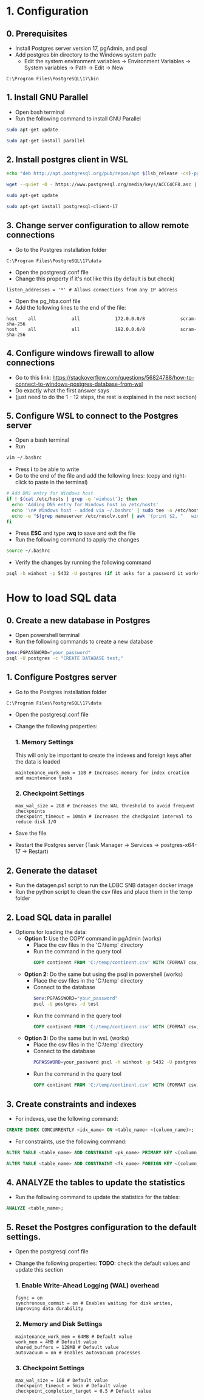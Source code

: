 # 1. Configuration

## 0. Prerequisites

-   Install Postgres server version 17, pgAdmin, and psql
-   Add postgres bin directory to the Windows system path:
    -   Edit the system environment variables -> Environment Variables -> System variables -> Path -> Edit -> New

```
C:\Program Files\PostgreSQL\17\bin
```

## 1. Install GNU Parallel

-   Open bash terminal
-   Run the following command to install GNU Parallel

```bash
sudo apt-get update
```

```bash
sudo apt-get install parallel
```

## 2. Install postgres client in WSL

```bash
echo "deb http://apt.postgresql.org/pub/repos/apt $(lsb_release -cs)-pgdg main" | sudo tee /etc/apt/sources.list.d/pgdg.list
```

```bash
wget --quiet -O - https://www.postgresql.org/media/keys/ACCC4CF8.asc | sudo apt-key add -
```

```bash
sudo apt-get update
```

```bash
sudo apt-get install postgresql-client-17
```

## 3. Change server configuration to allow remote connections

-   Go to the Postgres installation folder

```
C:\Program Files\PostgreSQL\17\data
```

-   Open the postgresql.conf file
-   Change this property if it's not like this (by default is but check)

```properties
listen_addresses = '*' # Allows connections from any IP address
```

-   Open the pg_hba.conf file
-   Add the following lines to the end of the file:

```properties
host    all             all             172.0.0.0/8             scram-sha-256
host    all             all             192.0.0.0/8             scram-sha-256
```

## 4. Configure windows firewall to allow connections

-   Go to this link: https://stackoverflow.com/questions/56824788/how-to-connect-to-windows-postgres-database-from-wsl
-   Do exactly what the first answer says
-   (just need to do the 1 - 12 steps, the rest is explained in the next section)

## 5. Configure WSL to connect to the Postgres server

-   Open a bash terminal
-   Run

```bash
vim ~/.bashrc
```

-   Press **i** to be able to write
-   Go to the end of the file and add the following lines: (copy and right-click to paste in the terminal)

```bash
# Add DNS entry for Windows host
if ! $(cat /etc/hosts | grep -q 'winhost'); then
  echo 'Adding DNS entry for Windows host in /etc/hosts'
  echo '\n# Windows host - added via ~/.bashrc' | sudo tee -a /etc/hosts
  echo -e "$(grep nameserver /etc/resolv.conf | awk '{print $2, "   winhost"}')" | sudo tee -a /etc/hosts
fi
```

-   Press **ESC** and type **:wq** to save and exit the file
-   Run the following command to apply the changes

```bash
source ~/.bashrc
```

-   Verify the changes by running the following command

```bash
psql -h winhost -p 5432 -U postgres (if it asks for a password it works)
```

# How to load SQL data

## 0. Create a new database in Postgres

-   Open powershell terminal
-   Run the following commands to create a new database

```bash
$env:PGPASSWORD="your_password"
psql -U postgres -c "CREATE DATABASE test;"
```

## 1. Configure Postgres server

-   Go to the Postgres installation folder

```
C:\Program Files\PostgreSQL\17\data
```

-   Open the postgresql.conf file
-   Change the following properties:

    ### 1. Memory Settings

    This will only be important to create the indexes and foreign keys after the data is loaded

    ```properties
    maintenance_work_mem = 1GB # Increases memory for index creation and maintenance tasks
    ```

    ### 2. Checkpoint Settings

    ```properties
    max_wal_size = 2GB # Increases the WAL threshold to avoid frequent checkpoints
    checkpoint_timeout = 10min # Increases the checkpoint interval to reduce disk I/O
    ```

-   Save the file
-   Restart the Postgres server (Task Manager -> Services -> postgres-x64-17 -> Restart)

## 2. Generate the dataset

-   Run the datagen.ps1 script to run the LDBC SNB datagen docker image
-   Run the python script to clean the csv files and place them in the temp folder

## 2. Load SQL data in parallel

-   Options for loading the data:
    -   **Option 1:** Use the COPY command in pgAdmin (works)
        -   Place the csv files in the 'C:\temp' directory
        -   Run the command in the query tool
            ```sql
            COPY continent FROM 'C:/temp/continent.csv' WITH (FORMAT csv, DELIMITER '|', NULL '', HEADER);
            ```
    -   **Option 2:** Do the same but using the psql in powershell (works)
        -   Place the csv files in the 'C:\temp' directory
        -   Connect to the database
            ```bash
            $env:PGPASSWORD="your_password"
            psql -U postgres -d test
            ```
        -   Run the command in the query tool
            ```sql
            COPY continent FROM 'C:/temp/continent.csv' WITH (FORMAT csv, DELIMITER '|', NULL '', HEADER);
            ```
    -   **Option 3:** Do the same but in wsL (works)
        -   Place the csv files in the 'C:\temp' directory
        -   Connect to the database
            ```bash
            PGPASSWORD=your_password psql -h winhost -p 5432 -U postgres -d test
            ```
        -   Run the command in the query tool
            ```sql
            COPY continent FROM 'C:/temp/continent.csv' WITH (FORMAT csv, DELIMITER '|', NULL '', HEADER);
            ```

## 3. Create constraints and indexes

-   For indexes, use the following command:

```sql
CREATE INDEX CONCURRENTLY <idx_name> ON <table_name> <(column_name)>;
```

-   For constraints, use the following command:

```sql
ALTER TABLE <table_name> ADD CONSTRAINT <pk_name> PRIMARY KEY <(column_name)> DEFERRABLE INITIALLY DEFERRED;

ALTER TABLE <table_name> ADD CONSTRAINT <fk_name> FOREIGN KEY <(column_name)> REFERENCES <table_name> <(column_name)> DEFERRABLE INITIALLY DEFERRED;
```

## 4. ANALYZE the tables to update the statistics

-   Run the following command to update the statistics for the tables:

```sql
ANALYZE <table_name>;
```

## 5. Reset the Postgres configuration to the default settings.

-   Open the postgresql.conf file
-   Change the following properties: **TODO:** check the default values and update this section

    ### 1. Enable Write-Ahead Logging (WAL) overhead

    ```properties
    fsync = on
    synchronous_commit = on # Enables waiting for disk writes, improving data durability
    ```

    ### 2. Memory and Disk Settings

    ```properties
    maintenance_work_mem = 64MB # Default value
    work_mem = 4MB # Default value
    shared_buffers = 128MB # Default value
    autovacuum = on # Enables autovacuum processes
    ```

    ### 3. Checkpoint Settings

    ```properties
    max_wal_size = 1GB # Default value
    checkpoint_timeout = 5min # Default value
    checkpoint_completion_target = 0.5 # Default value
    ```
